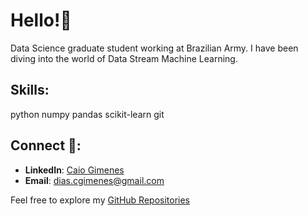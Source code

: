 # Hello!👋

Data Science graduate student working at Brazilian Army. I have been diving into the world of Data Stream Machine Learning.

## Skills:
python
numpy
pandas
scikit-learn
git

## Connect 🤝:
- **LinkedIn**: [Caio Gimenes](https://www.linkedin.com/in/caio-gimenes-profile/)
- **Email**: dias.cgimenes@gmail.com

Feel free to explore my [GitHub Repositories](https://github.com/caiogimenes?tab=repositories)
